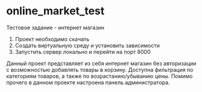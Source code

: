 # online_market_test
Тестовое задание - интернет магазин

1. Проект необходимо скачать
2. Создать виртуальную среду и установить зависимости
3. Запустить сервер локально и перейти на порт 8000

Данный проект представляет из себя интернет магазин без авторизации с возможностью добавлять товары в корзину. Доступна фильтрация по категориям товаров, а также по возрастанию/убыванию цены. Помимо прочего в данном проекте настроена панель администратора.
